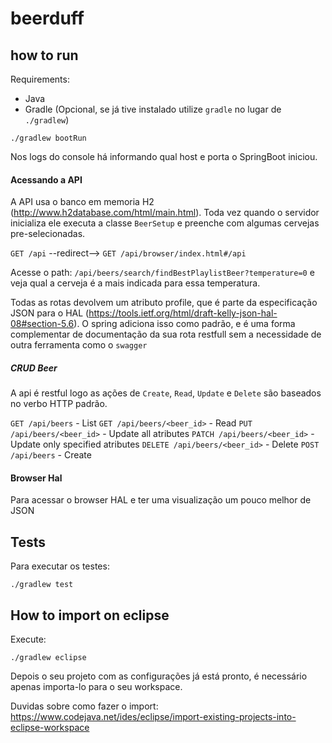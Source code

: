 # beerduff

## how to run

Requirements:
- Java
- Gradle (Opcional, se já tive instalado utilize `gradle` no lugar de `./gradlew`)

```
./gradlew bootRun
```

Nos logs do console há informando qual host e porta o SpringBoot iniciou.

#### Acessando a API

A API usa o banco em memoria H2 (http://www.h2database.com/html/main.html).
Toda vez quando o servidor inicializa ele executa a classe `BeerSetup` e preenche com algumas cervejas pre-selecionadas.

`GET /api` --redirect--> `GET /api/browser/index.html#/api`

Acesse o path: `/api/beers/search/findBestPlaylistBeer?temperature=0` e veja qual a cerveja é a mais indicada para essa temperatura.

Todas as rotas devolvem um atributo profile, que é parte da especificação JSON para o HAL (https://tools.ietf.org/html/draft-kelly-json-hal-08#section-5.6). O spring adiciona isso como padrão, e é uma forma complementar de documentação da sua rota restfull sem a necessidade de outra ferramenta como o `swagger`

##### CRUD Beer

A api é restful logo as ações de `Create`, `Read`, `Update` e `Delete` são baseados no verbo HTTP padrão.

`GET /api/beers` - List
`GET /api/beers/<beer_id>` - Read
`PUT /api/beers/<beer_id>` - Update all atributes
`PATCH /api/beers/<beer_id>` - Update only specified atributes
`DELETE /api/beers/<beer_id>` - Delete
`POST /api/beers` - Create

#### Browser Hal

Para acessar o browser HAL e ter uma visualização um pouco melhor de JSON

## Tests

Para executar os testes:

```
./gradlew test
```

## How to import on eclipse

Execute:

```
./gradlew eclipse
```

Depois o seu projeto com as configurações já está pronto, é necessário apenas importa-lo para o seu workspace.

Duvidas sobre como fazer o import: https://www.codejava.net/ides/eclipse/import-existing-projects-into-eclipse-workspace
